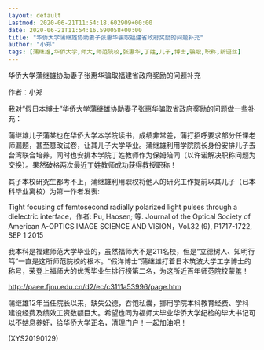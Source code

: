 ```yaml
---
layout: default
Lastmod: 2020-06-21T11:54:18.602909+00:00
date: 2020-06-21T11:54:16.590058+00:00
title: "华侨大学蒲继雄协助妻子张惠华骗取福建省政府奖励的问题补充"
author: "小郑"
tags: [蒲继雄,华侨大学,师大,师范院校,张惠华,丁姓,儿子,博士,骗取,职称,新语丝]
---
```


华侨大学蒲继雄协助妻子张惠华骗取福建省政府奖励的问题补充

作者：小郑

我对“假日本博士”华侨大学蒲继雄协助妻子张惠华骗取省政府奖励的问题做一些补充：

蒲继雄儿子蒲某也在华侨大学本学院读书，成绩非常差，蒲打招呼要求部分任课老师漏题，甚至篡改试卷，让其儿子大学毕业。蒲继雄利用学院院长身份安排儿子去台湾联合培养，同时也安排本学院丁姓教师作为保姆陪同（以许诺解决职称问题为交换）。果然破格两次最近丁姓教师成功获得教授职称！

其子本校研究生都考不上，蒲继雄利用职权将他人的研究工作提前以其儿子（已本科毕业离校）为第一作者发表:

Tight focusing of femtosecond radially polarized light pulses through a dielectric interface，作者: Pu, Haosen; 等. Journal of the Optical Society of American A-OPTICS IMAGE SCIENCE AND VISION，Vol.32 (9), P1717-1722, SEP 1 2015

我本科是福建师范大学毕业的，虽然福师大不是211名校，但是“立德树人、知明行笃”一直是这所师范院校的根本。“假洋博士”蒲继雄打着日本筑波大学工学博士的称号，荣登上福师大的优秀毕业生排行榜第二名，为这所近百年师范院校蒙羞！

http://paee.fjnu.edu.cn/d2/ec/c3111a53996/page.htm

蒲继雄12年当任院长以来，缺失公德，吞饱私囊，挪用学院本科教育经费、学科建设经费及绩效工资数额巨大。希望也同为福师大毕业华侨大学纪检的毕大书记可以不姑息养奸，给华侨大学正名，清理门户！一起加油吧！

(XYS20190129)

